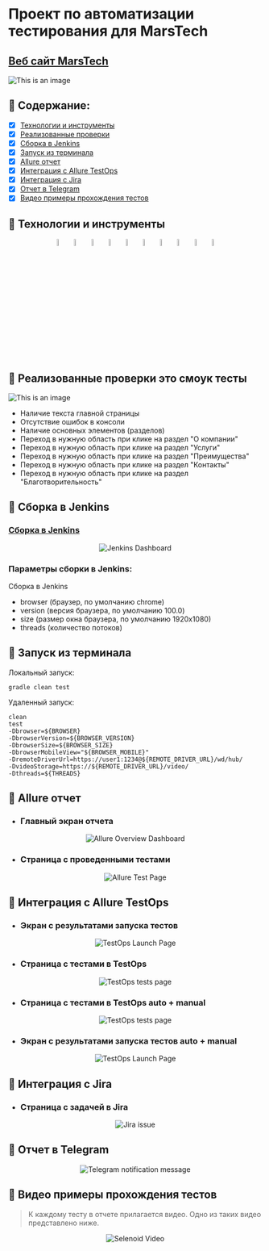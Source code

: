 # Проект по автоматизации тестирования для MarsTech
## <a target="_blank" href="https://marstech.tb.ru/">Веб сайт MarsTech</a>

![This is an image](https://i.imgur.com/mMya1nZ.png)

## :rocket: Содержание:

- [x] <a href="#shinto_shrine-технологии-и-инструменты">Технологии и инструменты</a>
- [x] <a href="#shinto_shrine-реализованные-проверки">Реализованные проверки</a>
- [x] <a href="#shinto_shrine-сборка-в-Jenkins">Сборка в Jenkins</a>
- [x] <a href="#shinto_shrine-запуск-из-терминала">Запуск из терминала</a>
- [x] <a href="#shinto_shrine-allure-отчет">Allure отчет</a>
- [x] <a href="#shinto_shrine-интеграция-с-allure-testops">Интеграция с Allure TestOps</a>
- [x] <a href="#shinto_shrine-интеграция-с-jira">Интеграция с Jira</a>
- [x] <a href="#shinto_shrine-отчет-в-telegram">Отчет в Telegram</a>
- [x] <a href="#shinto_shrine-видео-примеры-прохождения-тестов">Видео примеры прохождения тестов</a>

## :rocket: Технологии и инструменты
<p align="center">
<img width="6%" title="IntelliJ IDEA" src="images/logo/Intelij_IDEA.svg">
<img width="6%" title="Java" src="images/logo/Java.svg">
<img width="6%" title="Selenide" src="images/logo/Selenide.svg">
<img width="6%" title="Selenoid" src="images/logo/Selenoid.svg">
<img width="6%" title="Allure Report" src="images/logo/Allure_Report.svg">
<img width="6%" title="Gradle" src="images/logo/Gradle.svg">
<img width="6%" title="JUnit5" src="images/logo/JUnit5.svg">
<img width="6%" title="GitHub" src="images/logo/GitHub.svg">
<img width="6%" title="Jenkins" src="images/logo/Jenkins.svg">
<img width="6%" title="Telegram" src="images/logo/Telegram.svg">
</p>

## :rocket: Реализованные проверки это смоук тесты
![This is an image](https://i.imgur.com/Dd62Cq5.png)
- Наличие текста главной страницы
- Отсутствие ошибок в консоли
- Наличие основных элементов (разделов)
- Переход в нужную область при клике на раздел "О компании"
- Переход в нужную область при клике на раздел "Услуги"
- Переход в нужную область при клике на раздел "Преимущества"
- Переход в нужную область при клике на раздел "Контакты"
- Переход в нужную область при клике на раздел "Благотворительность"

## :rocket: Сборка в Jenkins
### <a target="_blank" href="https://jenkins.autotests.cloud/job/Lesson_14_quick_project_HW2/">Сборка в Jenkins</a>
<p align="center">
<img title="Jenkins Dashboard" src="images/screenshots/jenkins_dashboard.png">
</p>

### Параметры сборки в Jenkins:
Сборка в Jenkins

- browser (браузер, по умолчанию chrome)
- version (версия браузера, по умолчанию 100.0)
- size (размер окна браузера, по умолчанию 1920x1080)
- threads (количество потоков)

## :rocket: Запуск из терминала
Локальный запуск:
```
gradle clean test
```

Удаленный запуск:
```
clean
test
-Dbrowser=${BROWSER}
-DbrowserVersion=${BROWSER_VERSION}
-DbrowserSize=${BROWSER_SIZE}
-DbrowserMobileView="${BROWSER_MOBILE}"
-DremoteDriverUrl=https://user1:1234@${REMOTE_DRIVER_URL}/wd/hub/
-DvideoStorage=https://${REMOTE_DRIVER_URL}/video/
-Dthreads=${THREADS}
```

## :rocket: Allure отчет
- ### Главный экран отчета
<p align="center">
<img title="Allure Overview Dashboard" src="images/screenshots/report_main_page.png">
</p>

- ### Страница с проведенными тестами
<p align="center">
<img title="Allure Test Page" src="images/screenshots/report_tests_page.png">
</p>

## :rocket: Интеграция с Allure TestOps
- ### Экран с результатами запуска тестов
<p align="center">
<img title="TestOps Launch Page" src="images/screenshots/test_ops_launch_page.png">
</p>

- ### Страница с тестами в TestOps
<p align="center">
<img title="TestOps tests page" src="images/screenshots/test_ops_tests_page.png">
</p>

- ### Страница с тестами в TestOps auto + manual
<p align="center">
<img title="TestOps tests page" src="images/screenshots/test_ops_manual.png">
</p>

- ### Экран с результатами запуска тестов auto + manual
<p align="center">
<img title="TestOps Launch Page" src="images/screenshots/allure_manual_results.png">
</p>

## :rocket: Интеграция с Jira
- ### Страница с задачей в Jira
<p align="center">
<img title="Jira issue" src="images/screenshots/jira_issue.png">
</p>

## :rocket: Отчет в Telegram
<p align="center">
<img title="Telegram notification message" src="images/screenshots/telegram_report.png">
</p>

## :rocket: Видео примеры прохождения тестов
> К каждому тесту в отчете прилагается видео. Одно из таких видео представлено ниже.
<p align="center">
  <img title="Selenoid Video" src="images/gif/test_result.gif">
</p>



